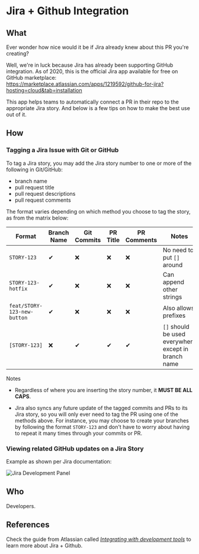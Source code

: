 # Jira + Github Integration

## What

Ever wonder how nice would it be if Jira already knew about this PR you're creating?

Well, we're in luck because Jira has already been supporting GitHub integration. As of 2020, this is the official Jira app available for free on GitHub marketplace:
https://marketplace.atlassian.com/apps/1219592/github-for-jira?hosting=cloud&tab=installation

This app helps teams to automatically connect a PR in their repo to the appropriate Jira story. And below is a few tips on how to make the best use out of it.

## How

### Tagging a Jira Issue with Git or GitHub

To tag a Jira story, you may add the Jira story number to one or more of the following in Git/GitHub:

* branch name
* pull request title
* pull request descriptions
* pull request comments

The format varies depending on which method you choose to tag the story, as from the matrix below:

| Format  | Branch Name | Git Commits | PR Title  | PR Comments  | Notes |
|---|---|---|---|---|---|
| `STORY-123`  | ✔ | ❌ | ❌ | ❌  | No need to put `[]` around  |
| `STORY-123-hotfix`  | ✔  | ❌ |❌ | ❌  | Can append other strings  |
| `feat/STORY-123-new-button` | ✔ | ❌ | ❌ | ❌  | Also allows prefixes |
| `[STORY-123]`  | ❌ | ✔ | ✔ |✔ | `[]` should be used everywhere except in branch name  |

Notes
* Regardless of where you are inserting the story number, it **MUST BE ALL CAPS**.

* Jira also syncs any future update of the tagged commits and PRs to its Jira story, so you will only ever need to tag the PR using one of the methods above. For instance, you may choose to create your branches by following the format `STORY-123` and don't have to worry about having to repeat it many times through your commits or PR.

### Viewing related GitHub updates on a Jira Story


Example as shown per Jira documentation:

![Jira Development Panel][panel]

[panel]: https://confluence.atlassian.com/jirasoftwarecloud/files/777002795/947850193/1/1522126382029/Issue+with+dev+panel.png


## Who

Developers.

## References

Check the guide from Atlassian called [*Integrating with development tools*](https://confluence.atlassian.com/adminjiracloud/integrating-with-development-tools-776636216.html#Integratingwithdevelopmenttools-howitworksHowitworks) to learn more about Jira + Github.
